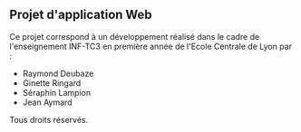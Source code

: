 ## Projet d'application Web

Ce projet correspond à un développement réalisé dans le cadre de l'enseignement INF-TC3 en première année de l'Ecole Centrale de Lyon par :

- Raymond Deubaze
- Ginette Ringard
- Séraphin Lampion 
- Jean Aymard

Tous droits réservés.
